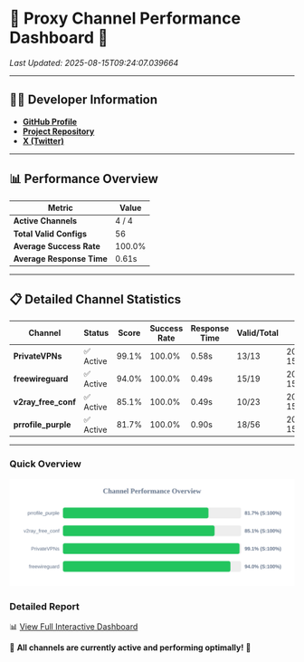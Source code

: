 # 🌟 Proxy Channel Performance Dashboard 🌟

_Last Updated: 2025-08-15T09:24:07.039664_

---

## 👩‍💻 Developer Information

- **[GitHub Profile](https://github.com/4n0nymou3)**  
- **[Project Repository](https://github.com/4n0nymou3/multi-proxy-config-fetcher)**  
- **[X (Twitter)](https://x.com/4n0nymou3)**  

---

## 📊 Performance Overview

| Metric                | Value       |
|-----------------------|-------------|
| **Active Channels**   | 4 / 4       |
| **Total Valid Configs** | 56          |
| **Average Success Rate** | 100.0%      |
| **Average Response Time** | 0.61s       |

---

## 📋 Detailed Channel Statistics

| Channel          | Status     | Score  | Success Rate | Response Time | Valid/Total | Last Success               |
|------------------|------------|--------|--------------|---------------|-------------|----------------------------|
| **PrivateVPNs**  | ✅ Active  | 99.1%  | 100.0% | 0.58s         | 13/13       | 2025-08-15T09:24:06.519959 |
| **freewireguard**  | ✅ Active  | 94.0%  | 100.0% | 0.49s         | 15/19       | 2025-08-15T09:24:07.037730 |
| **v2ray_free_conf**  | ✅ Active  | 85.1%  | 100.0% | 0.49s         | 10/23       | 2025-08-15T09:24:05.898551 |
| **prrofile_purple**  | ✅ Active  | 81.7%  | 100.0% | 0.90s         | 18/56       | 2025-08-15T09:24:05.350794 |

---

### Quick Overview
<div align="center">
  <a href="https://raw.githubusercontent.com/nullluser/NullRepo/refs/heads/main/assets/channel_stats_chart.svg">
    <img src="https://raw.githubusercontent.com/nullluser/NullRepo/refs/heads/main/assets/channel_stats_chart.svg" alt="Source Performance Statistics" width="800">
  </a>
</div>

### Detailed Report
📊 [View Full Interactive Dashboard](https://htmlpreview.github.io/?https://github.com/nullluser/NullRepo/blob/main/assets/performance_report.html)

🎉 **All channels are currently active and performing optimally!** 🎉
